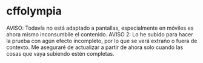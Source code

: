# cffolympia
AVISO: Todavía no está adaptado a pantallas, especialmente en móviles es ahora mismo inconsumbile el contenido.
AVISO 2: Lo he subido para hacer la prueba con agún efecto incompleto, por lo que se verá extraño o fuera de contexto. Me aseguraré de actualizar a partir de ahora solo cuando las cosas que vaya subiendo estén completas.
